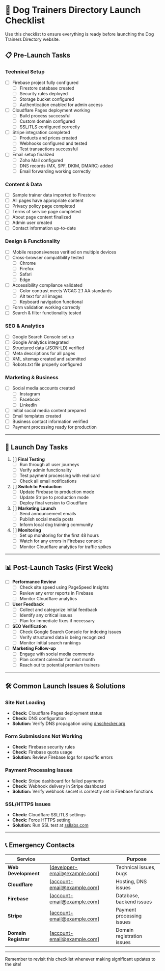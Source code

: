 # 🚀 Dog Trainers Directory Launch Checklist

Use this checklist to ensure everything is ready before launching the Dog Trainers Directory website.

## 📋 Pre-Launch Tasks

### Technical Setup
- [ ] Firebase project fully configured
  - [ ] Firestore database created
  - [ ] Security rules deployed
  - [ ] Storage bucket configured
  - [ ] Authentication enabled for admin access
- [ ] Cloudflare Pages deployment working
  - [ ] Build process successful
  - [ ] Custom domain configured
  - [ ] SSL/TLS configured correctly
- [ ] Stripe integration completed
  - [ ] Products and prices created
  - [ ] Webhooks configured and tested
  - [ ] Test transactions successful
- [ ] Email setup finalized
  - [ ] Zoho Mail configured
  - [ ] DNS records (MX, SPF, DKIM, DMARC) added
  - [ ] Email forwarding working correctly

### Content & Data
- [ ] Sample trainer data imported to Firestore
- [ ] All pages have appropriate content
- [ ] Privacy policy page completed
- [ ] Terms of service page completed
- [ ] About page content finalized
- [ ] Admin user created
- [ ] Contact information up-to-date

### Design & Functionality
- [ ] Mobile responsiveness verified on multiple devices
- [ ] Cross-browser compatibility tested
  - [ ] Chrome
  - [ ] Firefox
  - [ ] Safari
  - [ ] Edge
- [ ] Accessibility compliance validated
  - [ ] Color contrast meets WCAG 2.1 AA standards
  - [ ] Alt text for all images
  - [ ] Keyboard navigation functional
- [ ] Form validation working correctly
- [ ] Search & filter functionality tested

### SEO & Analytics
- [ ] Google Search Console set up
- [ ] Google Analytics integrated
- [ ] Structured data (JSON-LD) verified
- [ ] Meta descriptions for all pages
- [ ] XML sitemap created and submitted
- [ ] Robots.txt file properly configured

### Marketing & Business
- [ ] Social media accounts created
  - [ ] Instagram
  - [ ] Facebook
  - [ ] LinkedIn
- [ ] Initial social media content prepared
- [ ] Email templates created
- [ ] Business contact information verified
- [ ] Payment processing ready for production

---

## 🚀 Launch Day Tasks

1. [ ] **Final Testing**
   - [ ] Run through all user journeys
   - [ ] Verify admin functionality
   - [ ] Test payment processing with real card
   - [ ] Check all email notifications

2. [ ] **Switch to Production**
   - [ ] Update Firebase to production mode
   - [ ] Update Stripe to production mode
   - [ ] Deploy final version to Cloudflare

3. [ ] **Marketing Launch**
   - [ ] Send announcement emails
   - [ ] Publish social media posts
   - [ ] Inform local dog training community

4. [ ] **Monitoring**
   - [ ] Set up monitoring for the first 48 hours
   - [ ] Watch for any errors in Firebase console
   - [ ] Monitor Cloudflare analytics for traffic spikes

---

## 📊 Post-Launch Tasks (First Week)

- [ ] **Performance Review**
  - [ ] Check site speed using PageSpeed Insights
  - [ ] Review any error reports in Firebase
  - [ ] Monitor Cloudflare analytics

- [ ] **User Feedback**
  - [ ] Collect and categorize initial feedback
  - [ ] Identify any critical issues
  - [ ] Plan for immediate fixes if necessary

- [ ] **SEO Verification**
  - [ ] Check Google Search Console for indexing issues
  - [ ] Verify structured data is being recognized
  - [ ] Monitor initial search rankings

- [ ] **Marketing Follow-up**
  - [ ] Engage with social media comments
  - [ ] Plan content calendar for next month
  - [ ] Reach out to potential premium trainers

---

## 🛠️ Common Launch Issues & Solutions

### Site Not Loading
- **Check:** Cloudflare Pages deployment status
- **Check:** DNS configuration
- **Solution:** Verify DNS propagation using [dnschecker.org](https://dnschecker.org)

### Form Submissions Not Working
- **Check:** Firebase security rules
- **Check:** Firebase quota usage
- **Solution:** Review Firebase logs for specific errors

### Payment Processing Issues
- **Check:** Stripe dashboard for failed payments
- **Check:** Webhook delivery in Stripe dashboard
- **Solution:** Verify webhook secret is correctly set in Firebase functions

### SSL/HTTPS Issues
- **Check:** Cloudflare SSL/TLS settings
- **Check:** Force HTTPS setting
- **Solution:** Run SSL test at [ssllabs.com](https://www.ssllabs.com/ssltest/)

---

## 📞 Emergency Contacts

| Service | Contact | Purpose |
|---------|---------|---------|
| **Web Development** | [developer-email@example.com] | Technical issues, bugs |
| **Cloudflare** | [account-email@example.com] | Hosting, DNS issues |
| **Firebase** | [account-email@example.com] | Database, backend issues |
| **Stripe** | [account-email@example.com] | Payment processing issues |
| **Domain Registrar** | [account-email@example.com] | Domain registration issues |

---

Remember to revisit this checklist whenever making significant updates to the site!
